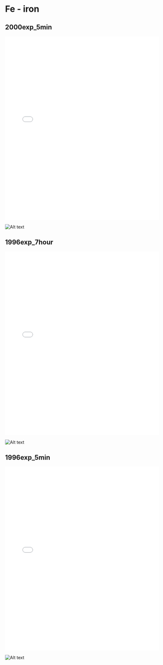 # Fe - iron

## 2000exp_5min

<iframe src="../Fe_2000exp_5min.html" width="100%" height="600px" frameborder="0"></iframe>

![Alt text](Fe_2000exp_5min.png)

## 1996exp_7hour

<iframe src="../Fe_1996exp_7hour.html" width="100%" height="600px" frameborder="0"></iframe>

![Alt text](Fe_1996exp_7hour.png)

## 1996exp_5min

<iframe src="../Fe_1996exp_5min.html" width="100%" height="600px" frameborder="0"></iframe>

![Alt text](Fe_1996exp_5min.png)

